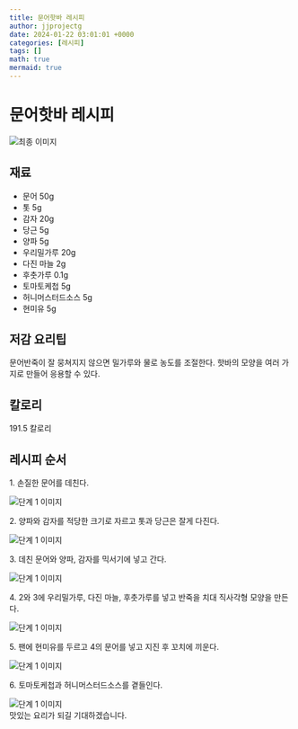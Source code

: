 ```yaml
---
title: 문어핫바 레시피
author: jjprojectg
date: 2024-01-22 03:01:01 +0000
categories: [레시피]
tags: []
math: true
mermaid: true
---
```

<meta name="og:type" content="website"/>
<meta charset="UTF-8"/>
<div class="header">
  <h1>문어핫바 레시피</h1>
</div>

<div class="container my-4">
  <div class="row">
    <div class="col-12 col-md-6">
      <div class="recipe-image">
        <img src="http://www.foodsafetykorea.go.kr/uploadimg/20141118/20141118102003_1416273603782.jpg" class="step-image" alt="최종 이미지"/>
      </div>
    </div>
    <div class="col-12 col-md-6">
      <div class="ingredients">
        <h2>재료</h2>
        <ul class="card">
          <li> 문어 50g </li>
          <li>  톳 5g </li>
          <li>  감자 20g </li>
          <li>  당근 5g </li>
          <li>  양파 5g </li>
          <li>  우리밀가루 20g </li>
          <li>  다진 마늘 2g </li>
          <li>  후춧가루 0.1g </li>
          <li>  토마토케첩 5g </li>
          <li>  허니머스터드소스 5g </li>
          <li>  현미유 5g </li>
</ul>
      </div>
    </div>
    <div class="col-12 col-md-6">
      <div class="ingredients">
        <h2>저감 요리팁</h2>
        <div class="card"> 
          <p>
            문어반죽이 잘 뭉쳐지지 않으면 밀가루와 물로 농도를 조절한다. 핫바의 모양을 여러 가지로 만들어 응용할 수 있다.
          </p>
        </div>
      </div>
      <div class="ingredients">
        <h2>칼로리</h2>
        <div class="card"> 
          <p>
            191.5 칼로리
          </p>
        </div>
      </div>
    </div>
  </div>

  <h2 class="my-4">레시피 순서</h2>
  <div class="card recipe-card">
    <div class="card-body recipe-step">
      <p class="card-text step-description">1. 손질한 문어를 데친다.</p>
      <img src="http://www.foodsafetykorea.go.kr/uploadimg/cook/744-1.jpg" alt="단계 1 이미지" class="step-image"/>
    </div>
  </div>
  <div class="card recipe-card">
    <div class="card-body recipe-step">
      <p class="card-text step-description">2. 양파와 감자를 적당한 크기로 자르고 톳과 당근은 잘게 다진다.</p>
      <img src="http://www.foodsafetykorea.go.kr/uploadimg/cook/744-2.jpg" alt="단계 1 이미지" class="step-image"/>
    </div>
  </div>
  <div class="card recipe-card">
    <div class="card-body recipe-step">
      <p class="card-text step-description">3. 데친 문어와 양파, 감자를 믹서기에 넣고 간다.</p>
      <img src="http://www.foodsafetykorea.go.kr/uploadimg/cook/744-3.jpg" alt="단계 1 이미지" class="step-image"/>
    </div>
  </div>
  <div class="card recipe-card">
    <div class="card-body recipe-step">
      <p class="card-text step-description">4. 2와 3에 우리밀가루, 다진 마늘, 후춧가루를 넣고 반죽을 치대 직사각형 모양을 만든다.</p>
      <img src="http://www.foodsafetykorea.go.kr/uploadimg/cook/744-4.jpg" alt="단계 1 이미지" class="step-image"/>
    </div>
  </div>
  <div class="card recipe-card">
    <div class="card-body recipe-step">
      <p class="card-text step-description">5. 팬에 현미유를 두르고 4의 문어를 넣고 지진 후 꼬치에 끼운다.</p>
      <img src="http://www.foodsafetykorea.go.kr/uploadimg/cook/744-5.jpg" alt="단계 1 이미지" class="step-image"/>
    </div>
  </div>
  <div class="card recipe-card">
    <div class="card-body recipe-step">
      <p class="card-text step-description">6. 토마토케첩과 허니머스터드소스를 곁들인다.</p>
      <img src="http://www.foodsafetykorea.go.kr/uploadimg/cook/744-6.jpg" alt="단계 1 이미지" class="step-image"/>
    </div>
  </div>

</div>
맛있는 요리가 되길 기대하겠습니다.

